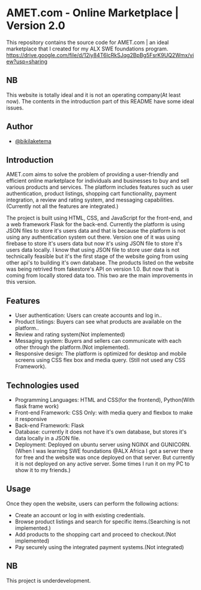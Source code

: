 # AMET.com - Online Marketplace | Version 2.0

This repository contains the source code for AMET.com | an ideal marketplace that I created for my ALX SWE foundations program.
https://drive.google.com/file/d/12iy84T6lcRkSJqg2BpBg5FsrK9UQ2Wmx/view?usp=sharing

## NB
This website is totally ideal and it is not an operating company(At least now). The contents in the introduction part of this README have some ideal issues.

## Author
- [@bikilaketema](https://www.github.com/bikilaketema)


## Introduction

AMET.com aims to solve the problem of providing a user-friendly and efficient online marketplace for individuals and businesses to buy and sell various products and services. The platform includes features such as user authentication, product listings, shopping cart functionality, payment integration, a review and rating system, and messaging capabilities.(Currently not all the features are integrated.)

The project is built using HTML, CSS, and JavaScript for the front-end, and a web framework Flask for the back-end. Currently the platform is using JSON files to store it's users data and that is because the platform is not using  any authentication system out there. Version one of it was using firebase to store it's users data but now it's using JSON file to store it's users data locally. I know that using JSON file to store user data is not technically feasible but it's the first stage of the website going from using other api's to building it's own database. The products listed on the website was being retrived from fakestore's API on version 1.0. But now that is coming from locally stored data too. This two are the main improvements in this version.

## Features

- User authentication: Users can create accounts and log in..
- Product listings: Buyers can see what products are available on the platform..
- Review and rating system(Not implemented)
- Messaging system: Buyers and sellers can communicate with each other through the platform.(Not implemented).
- Responsive design: The platform is optimized for desktop and mobile screens using CSS flex box and media query. (Still not used any CSS Framework).

## Technologies used
- Programming Languages: HTML and CSS(for the frontend), Python(With flask frame work)
- Front-end Framework: CSS Only: with media query and flexbox to make it responsive
- Back-end Framework: Flask
- Database: currently it does not have it's own database, but stores it's data locally in a JSON file.
- Deployment: Deployed on ubuntu server using NGINX and GUNICORN.(When I was learning SWE foundations @ALX Africa I got a server there for free and the website was once deployed on that server. But currently it is not deployed on any active server. Some times I run it on my PC to show it to my friends.)

## Usage
Once they open the website, users can perform the following actions:

- Create an account or log in with existing credentials.
- Browse product listings and search for specific items.(Searching is not implemented.)
- Add products to the shopping cart and proceed to checkout.(Not implemented)
- Pay securely using the integrated payment systems.(Not integrated)

## NB
This project is underdevelopment.

